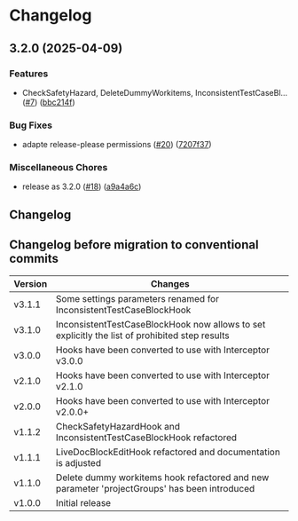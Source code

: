 # Changelog

## 3.2.0 (2025-04-09)


### Features

* CheckSafetyHazard, DeleteDummyWorkitems, InconsistentTestCaseBl… ([#7](https://github.com/SchweizerischeBundesbahnen/ch.sbb.polarion.extension.interceptor-manager.hooks/issues/7)) ([bbc214f](https://github.com/SchweizerischeBundesbahnen/ch.sbb.polarion.extension.interceptor-manager.hooks/commit/bbc214fef69cbec99d2ea32fb0c5d7abbd646059))


### Bug Fixes

* adapte release-please permissions ([#20](https://github.com/SchweizerischeBundesbahnen/ch.sbb.polarion.extension.interceptor-manager.hooks/issues/20)) ([7207f37](https://github.com/SchweizerischeBundesbahnen/ch.sbb.polarion.extension.interceptor-manager.hooks/commit/7207f3764d9637c0049d65b58696f276141ca3a0))


### Miscellaneous Chores

* release as 3.2.0 ([#18](https://github.com/SchweizerischeBundesbahnen/ch.sbb.polarion.extension.interceptor-manager.hooks/issues/18)) ([a9a4a6c](https://github.com/SchweizerischeBundesbahnen/ch.sbb.polarion.extension.interceptor-manager.hooks/commit/a9a4a6c6186c03098b2a4450074fe773b3b9aac5))

## Changelog

## Changelog before migration to conventional commits

| Version | Changes                                                                                        |
|---------|------------------------------------------------------------------------------------------------|
| v3.1.1  | Some settings parameters renamed for InconsistentTestCaseBlockHook                             |
| v3.1.0  | InconsistentTestCaseBlockHook now allows to set explicitly the list of prohibited step results |
| v3.0.0  | Hooks have been converted to use with Interceptor v3.0.0                                       |
| v2.1.0  | Hooks have been converted to use with Interceptor v2.1.0                                       |
| v2.0.0  | Hooks have been converted to use with Interceptor v2.0.0+                                      |
| v1.1.2  | CheckSafetyHazardHook and InconsistentTestCaseBlockHook refactored                             |
| v1.1.1  | LiveDocBlockEditHook refactored and documentation is adjusted                                  |
| v1.1.0  | Delete dummy workitems hook refactored and new parameter 'projectGroups' has been introduced   |
| v1.0.0  | Initial release                                                                                |
